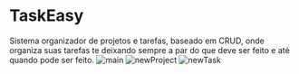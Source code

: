 # TaskEasy
Sistema organizador de projetos e tarefas, baseado em CRUD, onde organiza suas tarefas te deixando sempre a par do que deve ser feito e até quando pode ser feito.
![main](https://user-images.githubusercontent.com/84469923/166474209-a48af08f-1d5a-4154-bcda-26a4ef23ce39.png)
![newProject](https://user-images.githubusercontent.com/84469923/166474234-0f185715-c396-42b9-9f66-f0ac1b78dc11.png)
![newTask](https://user-images.githubusercontent.com/84469923/166474242-48903e80-d497-452f-a9b6-943072a31747.png)
